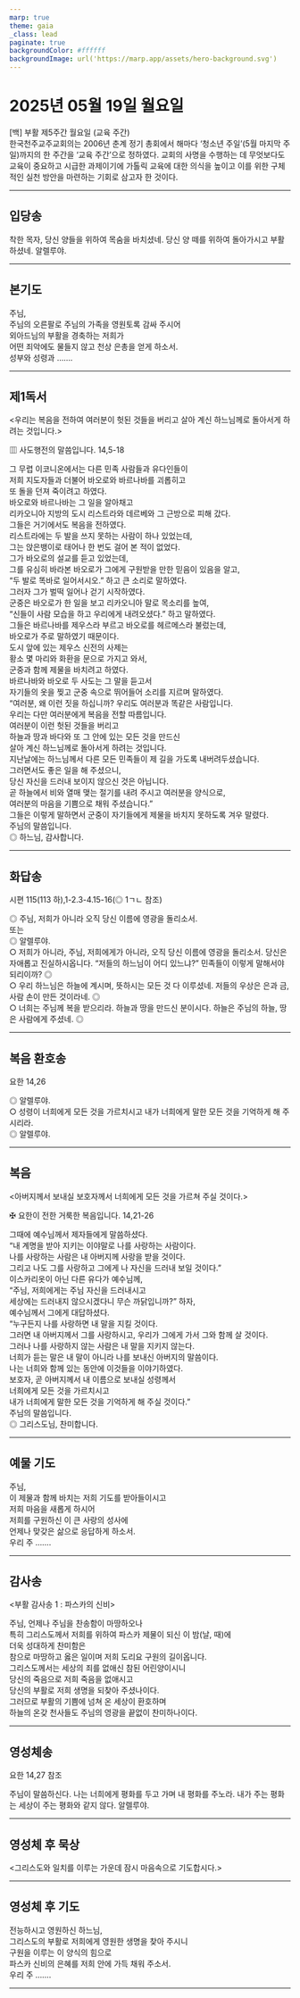 ```yaml
---
marp: true
theme: gaia
_class: lead
paginate: true
backgroundColor: #ffffff
backgroundImage: url('https://marp.app/assets/hero-background.svg')
---
```


# 2025년 05월 19일 월요일

[백] 부활 제5주간 월요일 (교육 주간)  
한국천주교주교회의는 2006년 춘계 정기 총회에서 해마다 ‘청소년 주일’(5월 마지막 주일)까지의 한 주간을 ‘교육 주간’으로 정하였다. 교회의 사명을 수행하는 데 무엇보다도 교육이 중요하고 시급한 과제이기에 가톨릭 교육에 대한 의식을 높이고 이를 위한 구체적인 실천 방안을 마련하는 기회로 삼고자 한 것이다.




---

## 입당송

착한 목자, 당신 양들을 위하여 목숨을 바치셨네. 당신 양 떼를 위하여 돌아가시고 부활하셨네. 알렐루야.  
  


---

## 본기도

주님,  
주님의 오른팔로 주님의 가족을 영원토록 감싸 주시어  
외아드님의 부활을 경축하는 저희가  
어떤 죄악에도 물들지 않고 천상 은총을 얻게 하소서.  
성부와 성령과 …….  
  


---

## 제1독서

<우리는 복음을 전하여 여러분이 헛된 것들을 버리고 살아 계신 하느님께로 돌아서게 하려는 것입니다.>

▥ 사도행전의 말씀입니다. 14,5-18

그 무렵 이코니온에서는 다른 민족 사람들과 유다인들이  
저희 지도자들과 더불어 바오로와 바르나바를 괴롭히고  
또 돌을 던져 죽이려고 하였다.  
바오로와 바르나바는 그 일을 알아채고  
리카오니아 지방의 도시 리스트라와 데르베와 그 근방으로 피해 갔다.  
그들은 거기에서도 복음을 전하였다.  
리스트라에는 두 발을 쓰지 못하는 사람이 하나 있었는데,  
그는 앉은뱅이로 태어나 한 번도 걸어 본 적이 없었다.  
그가 바오로의 설교를 듣고 있었는데,  
그를 유심히 바라본 바오로가 그에게 구원받을 만한 믿음이 있음을 알고,  
“두 발로 똑바로 일어서시오.” 하고 큰 소리로 말하였다.  
그러자 그가 벌떡 일어나 걷기 시작하였다.  
군중은 바오로가 한 일을 보고 리카오니아 말로 목소리를 높여,  
“신들이 사람 모습을 하고 우리에게 내려오셨다.” 하고 말하였다.  
그들은 바르나바를 제우스라 부르고 바오로를 헤르메스라 불렀는데,  
바오로가 주로 말하였기 때문이다.  
도시 앞에 있는 제우스 신전의 사제는  
황소 몇 마리와 화환을 문으로 가지고 와서,  
군중과 함께 제물을 바치려고 하였다.  
바르나바와 바오로 두 사도는 그 말을 듣고서  
자기들의 옷을 찢고 군중 속으로 뛰어들어 소리를 지르며 말하였다.  
“여러분, 왜 이런 짓을 하십니까? 우리도 여러분과 똑같은 사람입니다.  
우리는 다만 여러분에게 복음을 전할 따름입니다.  
여러분이 이런 헛된 것들을 버리고  
하늘과 땅과 바다와 또 그 안에 있는 모든 것을 만드신  
살아 계신 하느님께로 돌아서게 하려는 것입니다.  
지난날에는 하느님께서 다른 모든 민족들이 제 길을 가도록 내버려두셨습니다.  
그러면서도 좋은 일을 해 주셨으니,  
당신 자신을 드러내 보이지 않으신 것은 아닙니다.  
곧 하늘에서 비와 열매 맺는 절기를 내려 주시고 여러분을 양식으로,  
여러분의 마음을 기쁨으로 채워 주셨습니다.”  
그들은 이렇게 말하면서 군중이 자기들에게 제물을 바치지 못하도록 겨우 말렸다.  
주님의 말씀입니다.  
◎ 하느님, 감사합니다.  
  


---

## 화답송

시편 115(113 하),1-2.3-4.15-16(◎ 1ㄱㄴ 참조)

◎ 주님, 저희가 아니라 오직 당신 이름에 영광을 돌리소서.  
또는  
◎ 알렐루야.  
○ 저희가 아니라, 주님, 저희에게가 아니라, 오직 당신 이름에 영광을 돌리소서. 당신은 자애롭고 진실하시옵니다. “저들의 하느님이 어디 있느냐?” 민족들이 이렇게 말해서야 되리이까? ◎  
○ 우리 하느님은 하늘에 계시며, 뜻하시는 모든 것 다 이루셨네. 저들의 우상은 은과 금, 사람 손이 만든 것이라네. ◎  
○ 너희는 주님께 복을 받으리라. 하늘과 땅을 만드신 분이시다. 하늘은 주님의 하늘, 땅은 사람에게 주셨네. ◎  
  


---

## 복음 환호송

요한 14,26

◎ 알렐루야.  
○ 성령이 너희에게 모든 것을 가르치시고 내가 너희에게 말한 모든 것을 기억하게 해 주시리라.  
◎ 알렐루야.  
  


---

## 복음

<아버지께서 보내실 보호자께서 너희에게 모든 것을 가르쳐 주실 것이다.>

✠ 요한이 전한 거룩한 복음입니다. 14,21-26

그때에 예수님께서 제자들에게 말씀하셨다.  
“내 계명을 받아 지키는 이야말로 나를 사랑하는 사람이다.  
나를 사랑하는 사람은 내 아버지께 사랑을 받을 것이다.  
그리고 나도 그를 사랑하고 그에게 나 자신을 드러내 보일 것이다.”  
이스카리옷이 아닌 다른 유다가 예수님께,  
“주님, 저희에게는 주님 자신을 드러내시고  
세상에는 드러내지 않으시겠다니 무슨 까닭입니까?” 하자,  
예수님께서 그에게 대답하셨다.  
“누구든지 나를 사랑하면 내 말을 지킬 것이다.  
그러면 내 아버지께서 그를 사랑하시고, 우리가 그에게 가서 그와 함께 살 것이다.  
그러나 나를 사랑하지 않는 사람은 내 말을 지키지 않는다.  
너희가 듣는 말은 내 말이 아니라 나를 보내신 아버지의 말씀이다.  
나는 너희와 함께 있는 동안에 이것들을 이야기하였다.  
보호자, 곧 아버지께서 내 이름으로 보내실 성령께서  
너희에게 모든 것을 가르치시고  
내가 너희에게 말한 모든 것을 기억하게 해 주실 것이다.”  
주님의 말씀입니다.  
◎ 그리스도님, 찬미합니다.  
  


---

## 예물 기도

주님,  
이 제물과 함께 바치는 저희 기도를 받아들이시고  
저희 마음을 새롭게 하시어  
저희를 구원하신 이 큰 사랑의 성사에  
언제나 맞갖은 삶으로 응답하게 하소서.  
우리 주 …….  
  


---

## 감사송

<부활 감사송 1 : 파스카의 신비>

주님, 언제나 주님을 찬송함이 마땅하오나  
특히 그리스도께서 저희를 위하여 파스카 제물이 되신 이 밤(날, 때)에  
더욱 성대하게 찬미함은  
참으로 마땅하고 옳은 일이며 저희 도리요 구원의 길이옵니다.  
그리스도께서는 세상의 죄를 없애신 참된 어린양이시니  
당신의 죽음으로 저희 죽음을 없애시고  
당신의 부활로 저희 생명을 되찾아 주셨나이다.  
그러므로 부활의 기쁨에 넘쳐 온 세상이 환호하며  
하늘의 온갖 천사들도 주님의 영광을 끝없이 찬미하나이다.  
  


---

## 영성체송

요한 14,27 참조

주님이 말씀하신다. 나는 너희에게 평화를 두고 가며 내 평화를 주노라. 내가 주는 평화는 세상이 주는 평화와 같지 않다. 알렐루야.  
  


---

## 영성체 후 묵상

<그리스도와 일치를 이루는 가운데 잠시 마음속으로 기도합시다.>  


---

## 영성체 후 기도

전능하시고 영원하신 하느님,  
그리스도의 부활로 저희에게 영원한 생명을 찾아 주시니  
구원을 이루는 이 양식의 힘으로  
파스카 신비의 은혜를 저희 안에 가득 채워 주소서.  
우리 주 …….  
  


---
